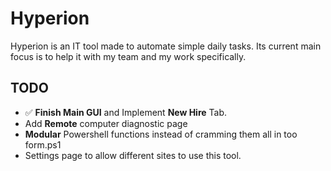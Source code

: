 # Hyperion

<!-- <img src="https://ai.github.io/size-limit/logo.svg" align="right"
     alt="Size Limit logo by Anton Lovchikov" width="120" height="178"> -->

Hyperion is an IT tool made to automate simple daily tasks.
Its current main focus is to help it with my team and my work specifically.


## TODO

* ✅ **Finish Main GUI** and Implement **New Hire** Tab.
* Add **Remote** computer diagnostic page
* **Modular** Powershell functions instead of cramming them all in too form.ps1
* Settings page to allow different sites to use this tool.


